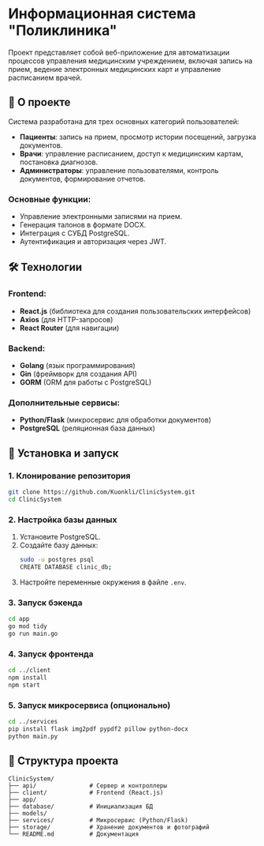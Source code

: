 # Информационная система "Поликлиника"

Проект представляет собой веб-приложение для автоматизации процессов управления медицинским учреждением, включая запись на прием, ведение электронных медицинских карт и управление расписанием врачей.

## 📌 О проекте

Система разработана для трех основных категорий пользователей:
- **Пациенты**: запись на прием, просмотр истории посещений, загрузка документов.
- **Врачи**: управление расписанием, доступ к медицинским картам, постановка диагнозов.
- **Администраторы**: управление пользователями, контроль документов, формирование отчетов.

### Основные функции:
- Управление электронными записями на прием.
- Генерация талонов в формате DOCX.
- Интеграция с СУБД PostgreSQL.
- Аутентификация и авторизация через JWT.

## 🛠 Технологии

### Frontend:
- **React.js** (библиотека для создания пользовательских интерфейсов)
- **Axios** (для HTTP-запросов)
- **React Router** (для навигации)

### Backend:
- **Golang** (язык программирования)
- **Gin** (фреймворк для создания API)
- **GORM** (ORM для работы с PostgreSQL)

### Дополнительные сервисы:
- **Python/Flask** (микросервис для обработки документов)
- **PostgreSQL** (реляционная база данных)

## 🚀 Установка и запуск

### 1. Клонирование репозитория
```bash
git clone https://github.com/Kuonkli/ClinicSystem.git
cd ClinicSystem
```

### 2. Настройка базы данных
1. Установите PostgreSQL.
2. Создайте базу данных:
   ```bash
   sudo -u postgres psql
   CREATE DATABASE clinic_db;
   ```
3. Настройте переменные окружения в файле `.env`.

### 3. Запуск бэкенда
```bash
cd app
go mod tidy
go run main.go
```

### 4. Запуск фронтенда
```bash
cd ../client
npm install
npm start
```

### 5. Запуск микросервиса (опционально)
```bash
cd ../services
pip install flask img2pdf pypdf2 pillow python-docx
python main.py
```

## 📂 Структура проекта
```
ClinicSystem/
├── api/               # Сервер и контроллеры
├── client/            # Frontend (React.js)
├── app/
├── database/          # Инициализация БД 
├── models/
├── services/          # Микросервис (Python/Flask)
├── storage/           # Хранение документов и фотографий
└── README.md          # Документация
```
